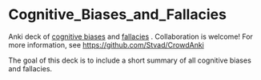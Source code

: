 # Cognitive_Biases_and_Fallacies
Anki deck of [cognitive biases](http://en.wikipedia.org/wiki/List_of_cognitive_biases) and [fallacies](http://en.wikipedia.org/wiki/List_of_fallacies) . Collaboration is welcome! For more information, see https://github.com/Stvad/CrowdAnki

The goal of this deck is to include a short summary of all cognitive biases and fallacies. 
